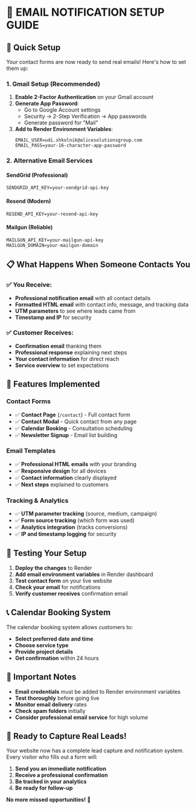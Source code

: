 # 📧 EMAIL NOTIFICATION SETUP GUIDE

## 🚀 Quick Setup

Your contact forms are now ready to send real emails! Here's how to set them up:

### 1. **Gmail Setup (Recommended)**

1. **Enable 2-Factor Authentication** on your Gmail account
2. **Generate App Password**:
   - Go to Google Account settings
   - Security → 2-Step Verification → App passwords
   - Generate password for "Mail"
3. **Add to Render Environment Variables**:
   ```
   EMAIL_USER=udi.shkolnik@alicesolutionsgroup.com
   EMAIL_PASS=your-16-character-app-password
   ```

### 2. **Alternative Email Services**

#### SendGrid (Professional)
```
SENDGRID_API_KEY=your-sendgrid-api-key
```

#### Resend (Modern)
```
RESEND_API_KEY=your-resend-api-key
```

#### Mailgun (Reliable)
```
MAILGUN_API_KEY=your-mailgun-api-key
MAILGUN_DOMAIN=your-mailgun-domain
```

## 📋 What Happens When Someone Contacts You

### ✅ **You Receive:**
- **Professional notification email** with all contact details
- **Formatted HTML email** with contact info, message, and tracking data
- **UTM parameters** to see where leads came from
- **Timestamp and IP** for security

### ✅ **Customer Receives:**
- **Confirmation email** thanking them
- **Professional response** explaining next steps
- **Your contact information** for direct reach
- **Service overview** to set expectations

## 🎯 **Features Implemented**

### Contact Forms
- ✅ **Contact Page** (`/contact`) - Full contact form
- ✅ **Contact Modal** - Quick contact from any page
- ✅ **Calendar Booking** - Consultation scheduling
- ✅ **Newsletter Signup** - Email list building

### Email Templates
- ✅ **Professional HTML emails** with your branding
- ✅ **Responsive design** for all devices
- ✅ **Contact information** clearly displayed
- ✅ **Next steps** explained to customers

### Tracking & Analytics
- ✅ **UTM parameter tracking** (source, medium, campaign)
- ✅ **Form source tracking** (which form was used)
- ✅ **Analytics integration** (tracks conversions)
- ✅ **IP and timestamp logging** for security

## 🔧 **Testing Your Setup**

1. **Deploy the changes** to Render
2. **Add email environment variables** in Render dashboard
3. **Test contact form** on your live website
4. **Check your email** for notifications
5. **Verify customer receives** confirmation email

## 📞 **Calendar Booking System**

The calendar booking system allows customers to:
- **Select preferred date and time**
- **Choose service type**
- **Provide project details**
- **Get confirmation** within 24 hours

## 🚨 **Important Notes**

- **Email credentials** must be added to Render environment variables
- **Test thoroughly** before going live
- **Monitor email delivery** rates
- **Check spam folders** initially
- **Consider professional email service** for high volume

## 🎉 **Ready to Capture Real Leads!**

Your website now has a complete lead capture and notification system. Every visitor who fills out a form will:
1. **Send you an immediate notification**
2. **Receive a professional confirmation**
3. **Be tracked in your analytics**
4. **Be ready for follow-up**

**No more missed opportunities!** 🎯

